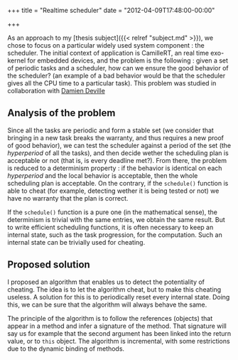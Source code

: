+++
title = "Realtime scheduler"
date = "2012-04-09T17:48:00-00:00"

+++

As an approach to my [thesis subject]({{< relref "subject.md" >}}), we chose to
focus on a particular widely used system component : the scheduler.
The initial context of application is CamilleRT, an real time exo-kernel for
embedded devices, and the problem is the following : given a set of periodic
tasks and a scheduler, how can we ensure the good behavior of the scheduler?
(an example of a bad behavior would be that the scheduler gives all the CPU
time to a particular task). This problem was studied in collaboration with
[Damien Deville](http://www.lifl.fr/~deville)

## Analysis of the problem

Since all the tasks are periodic and form a stable set (we consider that
bringing in a new task breaks the warranty, and thus requires a new proof of
good behavior), we can test the scheduler against a period of the set (the
*hyperperiod* of all the tasks), and then decide wether the scheduling plan is
acceptable or not (that is, is every deadline met?). From there, the problem is
reduced to a determinism property : if the behavior is identical on each
*hyperperiod* and the local behavior is acceptable, then the whole scheduling
plan is acceptable.  On the contrary, if the `schedule()` function is able to
cheat (for example, detecting wether it is being tested or not) we have no
warranty that the plan is correct.

If the `schedule()` function is a pure one (in the mathematical sense), the
determinism is trivial with the same entries, we obtain the same result. But to
write efficient scheduling functions, it is often necessary to keep an internal
state, such as the task progression, for the computation. Such an internal
state can be trivially used for cheating.

## Proposed solution

I proposed an algorithm that enables us to detect the potentiality of
cheating. The idea is to let the algorithm cheat, but to make this cheating
useless. A solution for this is to periodically reset every internal
state. Doing this, we can be sure that the algorithm will always behave
the same.

The principle of the algorithm is to follow the references (objects) that
appear in a method and infer a signature of the method. That signature will say
us for example that the second argument has been linked into the return value,
or to `this` object. The algorithm is incremental, with some restrictions due
to the dynamic binding of methods.
